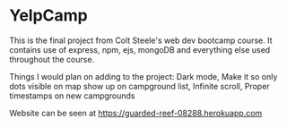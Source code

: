 # YelpCamp

This is the final project from Colt Steele's web dev bootcamp course. It contains use of express, npm, ejs, mongoDB and everything else used throughout the course.

Things I would plan on adding to the project: Dark mode, Make it so only dots visible on map show up on campground list, Infinite scroll, Proper timestamps on new campgrounds

Website can be seen at https://guarded-reef-08288.herokuapp.com
